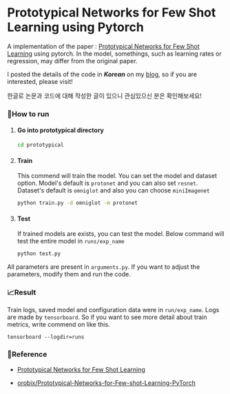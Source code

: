 # Prototypical Networks for Few Shot Learning using Pytorch
A implementation of the
paper : [Prototypical Networks for Few Shot Learning](https://arxiv.org/pdf/1703.05175.pdf) using pytorch. In the model, somethings, such as learning rates or regression, may differ from the original paper.

I posted the details of the code in ***Korean*** on my [blog](https://rhcsky.tistory.com/10), so if you are interested, please visit!

한글로 논문과 코드에 대해 작성한 글이 있으니 관심있으신 분은 확인해보세요!

### 🚀How to run

1. #### Go into prototypical directory

   ```bash
   cd prototypical
   ```

2. #### Train

   This commend will train the model. You can set the model and dataset option. Model's default is `protonet` and you can also set `resnet`. Dataset's default is `omniglot` and also you can choose `miniImagenet`

   ```bash
   python train.py -d omniglot -m protonet
   ```

3. #### Test

   If trained models are exists, you can test the model. Below command will test the entire model in `runs/exp_name` 

   ```bash
   python test.py
   ```

All parameters are present in `arguments.py`. If you want to adjust the parameters, modify them and run the code.

### 📈Result

Train logs, saved model and configuration data were in `run/exp_name`. Logs are made by `tensorboard`. So if you want to see more detail about train metrics, write commend on like this.

```
tensorboard --logdir=runs
```





### 📌Reference

* [Prototypical Networks for Few Shot Learning](https://arxiv.org/pdf/1703.05175.pdf)

* [orobix/Prototypical-Networks-for-Few-shot-Learning-PyTorch](https://github.com/orobix/Prototypical-Networks-for-Few-shot-Learning-PyTorch)

